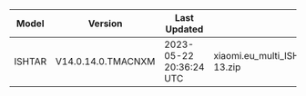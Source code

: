| Model | Version | Last Updated | File Name | Size | Download Link |
| ---- | ---- | ---- | ---- | ---- | ---- |
| ISHTAR | V14.0.14.0.TMACNXM | 2023-05-22 20:36:24 UTC | xiaomi.eu_multi_ISHTAR_V14.0.14.0.TMACNXM_v14-13.zip | 6.3 GB | [SourceForge](https://sourceforge.net/projects/xiaomi-eu-multilang-miui-roms/files/xiaomi.eu/MIUI-STABLE-RELEASES/MIUIv14/xiaomi.eu_multi_ISHTAR_V14.0.14.0.TMACNXM_v14-13.zip/download) |
